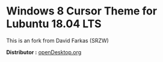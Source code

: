 # Windows 8 Cursor Theme for Lubuntu 18.04 LTS

This is an fork from David Farkas (SRZW)

**Distributor :** [openDesktop.org](https://www.opendesktop.org/c/1460735136)